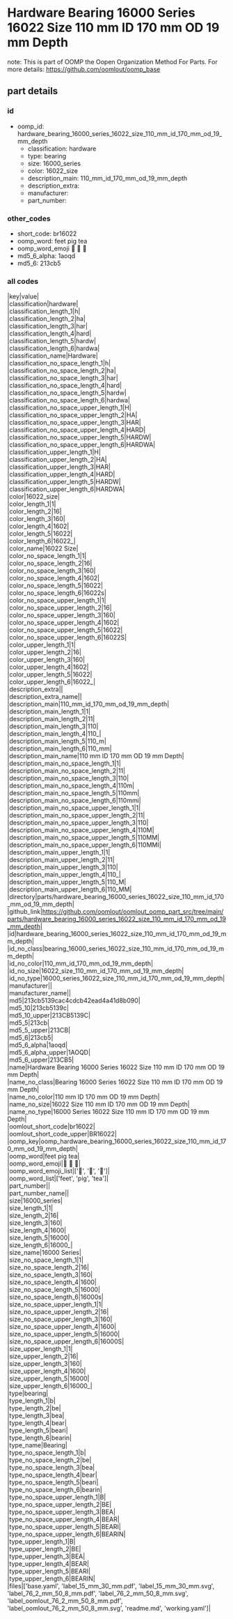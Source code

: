 # Hardware Bearing 16000 Series 16022 Size 110 mm ID 170 mm OD 19 mm Depth  

note: This is part of OOMP the Oopen Organization Method For Parts. For more details: https://github.com/oomlout/oomp_base

##  part details





### id
* oomp_id: hardware_bearing_16000_series_16022_size_110_mm_id_170_mm_od_19_mm_depth
  * classification: hardware
  * type: bearing
  * size: 16000_series
  * color: 16022_size
  * description_main: 110_mm_id_170_mm_od_19_mm_depth
  * description_extra: 
  * manufacturer: 
  * part_number: 

### other_codes
* short_code: br16022
* oomp_word: feet pig tea
* oomp_word_emoji :feet: :pig: :tea:
* md5_6_alpha: 1aoqd
* md5_6: 213cb5

### all codes 
|key|value|  
|classification|hardware|  
|classification_length_1|h|  
|classification_length_2|ha|  
|classification_length_3|har|  
|classification_length_4|hard|  
|classification_length_5|hardw|  
|classification_length_6|hardwa|  
|classification_name|Hardware|  
|classification_no_space_length_1|h|  
|classification_no_space_length_2|ha|  
|classification_no_space_length_3|har|  
|classification_no_space_length_4|hard|  
|classification_no_space_length_5|hardw|  
|classification_no_space_length_6|hardwa|  
|classification_no_space_upper_length_1|H|  
|classification_no_space_upper_length_2|HA|  
|classification_no_space_upper_length_3|HAR|  
|classification_no_space_upper_length_4|HARD|  
|classification_no_space_upper_length_5|HARDW|  
|classification_no_space_upper_length_6|HARDWA|  
|classification_upper_length_1|H|  
|classification_upper_length_2|HA|  
|classification_upper_length_3|HAR|  
|classification_upper_length_4|HARD|  
|classification_upper_length_5|HARDW|  
|classification_upper_length_6|HARDWA|  
|color|16022_size|  
|color_length_1|1|  
|color_length_2|16|  
|color_length_3|160|  
|color_length_4|1602|  
|color_length_5|16022|  
|color_length_6|16022_|  
|color_name|16022 Size|  
|color_no_space_length_1|1|  
|color_no_space_length_2|16|  
|color_no_space_length_3|160|  
|color_no_space_length_4|1602|  
|color_no_space_length_5|16022|  
|color_no_space_length_6|16022s|  
|color_no_space_upper_length_1|1|  
|color_no_space_upper_length_2|16|  
|color_no_space_upper_length_3|160|  
|color_no_space_upper_length_4|1602|  
|color_no_space_upper_length_5|16022|  
|color_no_space_upper_length_6|16022S|  
|color_upper_length_1|1|  
|color_upper_length_2|16|  
|color_upper_length_3|160|  
|color_upper_length_4|1602|  
|color_upper_length_5|16022|  
|color_upper_length_6|16022_|  
|description_extra||  
|description_extra_name||  
|description_main|110_mm_id_170_mm_od_19_mm_depth|  
|description_main_length_1|1|  
|description_main_length_2|11|  
|description_main_length_3|110|  
|description_main_length_4|110_|  
|description_main_length_5|110_m|  
|description_main_length_6|110_mm|  
|description_main_name|110 mm ID 170 mm OD 19 mm Depth|  
|description_main_no_space_length_1|1|  
|description_main_no_space_length_2|11|  
|description_main_no_space_length_3|110|  
|description_main_no_space_length_4|110m|  
|description_main_no_space_length_5|110mm|  
|description_main_no_space_length_6|110mmi|  
|description_main_no_space_upper_length_1|1|  
|description_main_no_space_upper_length_2|11|  
|description_main_no_space_upper_length_3|110|  
|description_main_no_space_upper_length_4|110M|  
|description_main_no_space_upper_length_5|110MM|  
|description_main_no_space_upper_length_6|110MMI|  
|description_main_upper_length_1|1|  
|description_main_upper_length_2|11|  
|description_main_upper_length_3|110|  
|description_main_upper_length_4|110_|  
|description_main_upper_length_5|110_M|  
|description_main_upper_length_6|110_MM|  
|directory|parts/hardware_bearing_16000_series_16022_size_110_mm_id_170_mm_od_19_mm_depth|  
|github_link|https://github.com/oomlout/oomlout_oomp_part_src/tree/main/parts/hardware_bearing_16000_series_16022_size_110_mm_id_170_mm_od_19_mm_depth|  
|id|hardware_bearing_16000_series_16022_size_110_mm_id_170_mm_od_19_mm_depth|  
|id_no_class|bearing_16000_series_16022_size_110_mm_id_170_mm_od_19_mm_depth|  
|id_no_color|110_mm_id_170_mm_od_19_mm_depth|  
|id_no_size|16022_size_110_mm_id_170_mm_od_19_mm_depth|  
|id_no_type|16000_series_16022_size_110_mm_id_170_mm_od_19_mm_depth|  
|manufacturer||  
|manufacturer_name||  
|md5|213cb5139cac4cdcb42ead4a41d8b090|  
|md5_10|213cb5139c|  
|md5_10_upper|213CB5139C|  
|md5_5|213cb|  
|md5_5_upper|213CB|  
|md5_6|213cb5|  
|md5_6_alpha|1aoqd|  
|md5_6_alpha_upper|1AOQD|  
|md5_6_upper|213CB5|  
|name|Hardware Bearing 16000 Series 16022 Size 110 mm ID 170 mm OD 19 mm Depth|  
|name_no_class|Bearing 16000 Series 16022 Size 110 mm ID 170 mm OD 19 mm Depth|  
|name_no_color|110 mm ID 170 mm OD 19 mm Depth|  
|name_no_size|16022 Size 110 mm ID 170 mm OD 19 mm Depth|  
|name_no_type|16000 Series 16022 Size 110 mm ID 170 mm OD 19 mm Depth|  
|oomlout_short_code|br16022|  
|oomlout_short_code_upper|BR16022|  
|oomp_key|oomp_hardware_bearing_16000_series_16022_size_110_mm_id_170_mm_od_19_mm_depth|  
|oomp_word|feet pig tea|  
|oomp_word_emoji|:feet: :pig: :tea:|  
|oomp_word_emoji_list|[':feet:', ':pig:', ':tea:']|  
|oomp_word_list|['feet', 'pig', 'tea']|  
|part_number||  
|part_number_name||  
|size|16000_series|  
|size_length_1|1|  
|size_length_2|16|  
|size_length_3|160|  
|size_length_4|1600|  
|size_length_5|16000|  
|size_length_6|16000_|  
|size_name|16000 Series|  
|size_no_space_length_1|1|  
|size_no_space_length_2|16|  
|size_no_space_length_3|160|  
|size_no_space_length_4|1600|  
|size_no_space_length_5|16000|  
|size_no_space_length_6|16000s|  
|size_no_space_upper_length_1|1|  
|size_no_space_upper_length_2|16|  
|size_no_space_upper_length_3|160|  
|size_no_space_upper_length_4|1600|  
|size_no_space_upper_length_5|16000|  
|size_no_space_upper_length_6|16000S|  
|size_upper_length_1|1|  
|size_upper_length_2|16|  
|size_upper_length_3|160|  
|size_upper_length_4|1600|  
|size_upper_length_5|16000|  
|size_upper_length_6|16000_|  
|type|bearing|  
|type_length_1|b|  
|type_length_2|be|  
|type_length_3|bea|  
|type_length_4|bear|  
|type_length_5|beari|  
|type_length_6|bearin|  
|type_name|Bearing|  
|type_no_space_length_1|b|  
|type_no_space_length_2|be|  
|type_no_space_length_3|bea|  
|type_no_space_length_4|bear|  
|type_no_space_length_5|beari|  
|type_no_space_length_6|bearin|  
|type_no_space_upper_length_1|B|  
|type_no_space_upper_length_2|BE|  
|type_no_space_upper_length_3|BEA|  
|type_no_space_upper_length_4|BEAR|  
|type_no_space_upper_length_5|BEARI|  
|type_no_space_upper_length_6|BEARIN|  
|type_upper_length_1|B|  
|type_upper_length_2|BE|  
|type_upper_length_3|BEA|  
|type_upper_length_4|BEAR|  
|type_upper_length_5|BEARI|  
|type_upper_length_6|BEARIN|  
|files|['base.yaml', 'label_15_mm_30_mm.pdf', 'label_15_mm_30_mm.svg', 'label_76_2_mm_50_8_mm.pdf', 'label_76_2_mm_50_8_mm.svg', 'label_oomlout_76_2_mm_50_8_mm.pdf', 'label_oomlout_76_2_mm_50_8_mm.svg', 'readme.md', 'working.yaml']|  
